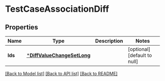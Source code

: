 # TestCaseAssociationDiff

## Properties
Name | Type | Description | Notes
------------ | ------------- | ------------- | -------------
**Ids** | [***DiffValueChangeSetLong**](DiffValueChangeSetLong.md) |  | [optional] [default to null]

[[Back to Model list]](../README.md#documentation-for-models) [[Back to API list]](../README.md#documentation-for-api-endpoints) [[Back to README]](../README.md)

